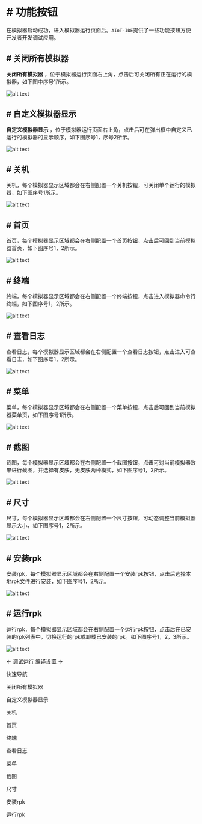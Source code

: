 <!-- 源地址: https://iot.mi.com/vela/quickapp/zh/tools/debug/toolbar.html -->

# # 功能按钮

在模拟器启动成功，进入模拟器运行页面后。`AIoT-IDE`提供了一些功能按钮方便开发者开发调试应用。

## # 关闭所有模拟器

**关闭所有模拟器** ，位于模拟器运行页面右上角，点击后可关闭所有正在运行的模拟器，如下图中序号1所示。

![alt text](../../images/ide-debug-26.4fe578ef.png)

## # 自定义模拟器显示

**自定义模拟器显示** ，位于模拟器运行页面右上角，点击后可在弹出框中自定义已运行的模拟器的显示顺序，如下图序号1，序号2所示。

![alt text](../../images/ide-debug-27.5f258abf.png)

## # 关机

关机，每个模拟器显示区域都会在右侧配置一个关机按钮，可关闭单个运行的模拟器，如下图序号1所示。

![alt text](../../images/ide-debug-28.ab39129e.png)

## # 首页

首页，每个模拟器显示区域都会在右侧配置一个首页按钮，点击后可回到当前模拟器首页，如下图序号1，2所示。

![alt text](../../images/ide-debug-29.c8f70d32.png)

## # 终端

终端，每个模拟器显示区域都会在右侧配置一个终端按钮，点击进入模拟器命令行终端，如下图序号1，2所示。

![alt text](../../images/ide-debug-35.a7592294.png)

## # 查看日志

查看日志，每个模拟器显示区域都会在右侧配置一个查看日志按钮，点击进入可查看日志，如下图序号1，2所示。

![alt text](../../images/ide-debug-36.e7c38e63.png)

## # 菜单

菜单，每个模拟器显示区域都会在右侧配置一个菜单按钮，点击后可回到当前模拟器菜单页，如下图序号1所示。

![alt text](../../images/ide-debug-30.ae3d77e9.png)

## # 截图

截图，每个模拟器显示区域都会在右侧配置一个截图按钮，点击可对当前模拟器效果进行截图，并选择有皮肤，无皮肤两种模式，如下图序号1，2所示。

![alt text](../../images/ide-debug-31.54d34bc3.png)

## # 尺寸

尺寸，每个模拟器显示区域都会在右侧配置一个尺寸按钮，可动态调整当前模拟器显示大小，如下图序号1，2所示。

![alt text](../../images/ide-debug-32.df0a72dc.png)

## # 安装rpk

安装rpk，每个模拟器显示区域都会在右侧配置一个安装rpk按钮，点击后选择本地rpk文件进行安装，如下图序号1，2所示。

![alt text](../../images/ide-debug-33.d829014e.png)

## # 运行rpk

运行rpk，每个模拟器显示区域都会在右侧配置一个运行rpk按钮，点击后在已安装的rpk列表中，切换运行的rpk或卸载已安装的rpk。如下图序号1，2，3所示。

![alt text](../../images/ide-debug-34.23e3e479.png)

← [ 调试运行 ](</vela/quickapp/zh/tools/debug/debug.html>) [ 编译设置 ](</vela/quickapp/zh/tools/debug/build-setting.html>) → 

快速导航

关闭所有模拟器

自定义模拟器显示

关机

首页

终端

查看日志

菜单

截图

尺寸

安装rpk

运行rpk
